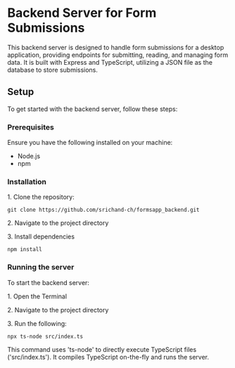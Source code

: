 <h1>Backend Server for Form Submissions</h1>

<p>This backend server is designed to handle form submissions for a desktop application, providing endpoints for submitting, reading, and managing form data. It is built with Express and TypeScript, utilizing a JSON file as the database to store submissions.</p>

<h2>Setup</h2>

<p>To get started with the backend server, follow these steps:</p>

<h3>Prerequisites</h3>

<p>Ensure you have the following installed on your machine:</p>

<ul>
  <li>Node.js</li>
  <li>npm</li>
</ul>

<h3>Installation</h3>

<p>1. Clone the repository: </p>

<pre><code>git clone https://github.com/srichand-ch/formsapp_backend.git</code></pre>

<p>2. Navigate to the project directory</p>

<p>3. Install dependencies</p>

<pre><code>npm install</code></pre>

<h3>Running the server</h3>

<p>To start the backend server:</p>

<p>1. Open the Terminal</p>

<p>2. Navigate to the project directory</p>

<p>3. Run the following: </p>

<pre><code>npx ts-node src/index.ts</code></pre>

<p>This command uses 'ts-node' to directly execute TypeScript files ('src/index.ts'). It compiles TypeScript on-the-fly and runs the server.</p>
